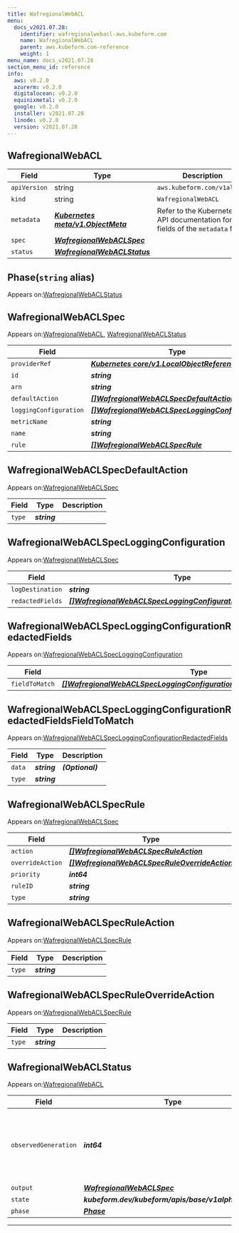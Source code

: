 ```yaml
---
title: WafregionalWebACL
menu:
  docs_v2021.07.28:
    identifier: wafregionalwebacl-aws.kubeform.com
    name: WafregionalWebACL
    parent: aws.kubeform.com-reference
    weight: 1
menu_name: docs_v2021.07.28
section_menu_id: reference
info:
  aws: v0.2.0
  azurerm: v0.2.0
  digitalocean: v0.2.0
  equinixmetal: v0.2.0
  google: v0.2.0
  installer: v2021.07.28
  linode: v0.2.0
  version: v2021.07.28
---
```


## WafregionalWebACL
| Field | Type | Description |
| ------ | ----- | ----------- |
| `apiVersion` | string | `aws.kubeform.com/v1alpha1` |
|    `kind` | string | `WafregionalWebACL` |
| `metadata` | ***[Kubernetes meta/v1.ObjectMeta](https://v1-18.docs.kubernetes.io/docs/reference/generated/kubernetes-api/v1.18/#objectmeta-v1-meta)***|Refer to the Kubernetes API documentation for the fields of the `metadata` field.|
| `spec` | ***[WafregionalWebACLSpec](#wafregionalwebaclspec)***||
| `status` | ***[WafregionalWebACLStatus](#wafregionalwebaclstatus)***||
## Phase(`string` alias)

Appears on:[WafregionalWebACLStatus](#wafregionalwebaclstatus)

## WafregionalWebACLSpec

Appears on:[WafregionalWebACL](#wafregionalwebacl), [WafregionalWebACLStatus](#wafregionalwebaclstatus)

| Field | Type | Description |
| ------ | ----- | ----------- |
| `providerRef` | ***[Kubernetes core/v1.LocalObjectReference](https://v1-18.docs.kubernetes.io/docs/reference/generated/kubernetes-api/v1.18/#localobjectreference-v1-core)***||
| `id` | ***string***||
| `arn` | ***string***| ***(Optional)*** |
| `defaultAction` | ***[[]WafregionalWebACLSpecDefaultAction](#wafregionalwebaclspecdefaultaction)***||
| `loggingConfiguration` | ***[[]WafregionalWebACLSpecLoggingConfiguration](#wafregionalwebaclspecloggingconfiguration)***| ***(Optional)*** |
| `metricName` | ***string***||
| `name` | ***string***||
| `rule` | ***[[]WafregionalWebACLSpecRule](#wafregionalwebaclspecrule)***| ***(Optional)*** |
## WafregionalWebACLSpecDefaultAction

Appears on:[WafregionalWebACLSpec](#wafregionalwebaclspec)

| Field | Type | Description |
| ------ | ----- | ----------- |
| `type` | ***string***||
## WafregionalWebACLSpecLoggingConfiguration

Appears on:[WafregionalWebACLSpec](#wafregionalwebaclspec)

| Field | Type | Description |
| ------ | ----- | ----------- |
| `logDestination` | ***string***||
| `redactedFields` | ***[[]WafregionalWebACLSpecLoggingConfigurationRedactedFields](#wafregionalwebaclspecloggingconfigurationredactedfields)***| ***(Optional)*** |
## WafregionalWebACLSpecLoggingConfigurationRedactedFields

Appears on:[WafregionalWebACLSpecLoggingConfiguration](#wafregionalwebaclspecloggingconfiguration)

| Field | Type | Description |
| ------ | ----- | ----------- |
| `fieldToMatch` | ***[[]WafregionalWebACLSpecLoggingConfigurationRedactedFieldsFieldToMatch](#wafregionalwebaclspecloggingconfigurationredactedfieldsfieldtomatch)***||
## WafregionalWebACLSpecLoggingConfigurationRedactedFieldsFieldToMatch

Appears on:[WafregionalWebACLSpecLoggingConfigurationRedactedFields](#wafregionalwebaclspecloggingconfigurationredactedfields)

| Field | Type | Description |
| ------ | ----- | ----------- |
| `data` | ***string***| ***(Optional)*** |
| `type` | ***string***||
## WafregionalWebACLSpecRule

Appears on:[WafregionalWebACLSpec](#wafregionalwebaclspec)

| Field | Type | Description |
| ------ | ----- | ----------- |
| `action` | ***[[]WafregionalWebACLSpecRuleAction](#wafregionalwebaclspecruleaction)***| ***(Optional)*** |
| `overrideAction` | ***[[]WafregionalWebACLSpecRuleOverrideAction](#wafregionalwebaclspecruleoverrideaction)***| ***(Optional)*** |
| `priority` | ***int64***||
| `ruleID` | ***string***||
| `type` | ***string***| ***(Optional)*** |
## WafregionalWebACLSpecRuleAction

Appears on:[WafregionalWebACLSpecRule](#wafregionalwebaclspecrule)

| Field | Type | Description |
| ------ | ----- | ----------- |
| `type` | ***string***||
## WafregionalWebACLSpecRuleOverrideAction

Appears on:[WafregionalWebACLSpecRule](#wafregionalwebaclspecrule)

| Field | Type | Description |
| ------ | ----- | ----------- |
| `type` | ***string***||
## WafregionalWebACLStatus

Appears on:[WafregionalWebACL](#wafregionalwebacl)

| Field | Type | Description |
| ------ | ----- | ----------- |
| `observedGeneration` | ***int64***| ***(Optional)*** Resource generation, which is updated on mutation by the API Server.|
| `output` | ***[WafregionalWebACLSpec](#wafregionalwebaclspec)***| ***(Optional)*** |
| `state` | ***kubeform.dev/kubeform/apis/base/v1alpha1.State***| ***(Optional)*** |
| `phase` | ***[Phase](#phase)***| ***(Optional)*** |
---
